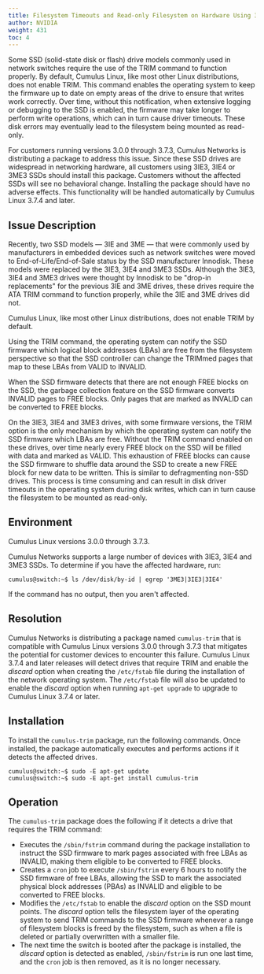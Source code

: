 ```yaml
---
title: Filesystem Timeouts and Read-only Filesystem on Hardware Using 3IE3 3IE4 3ME3 Solid State Disks
author: NVIDIA
weight: 431
toc: 4
---
```


Some SSD (solid-state disk or flash) drive models commonly used in network switches require the use of the TRIM command to function properly. By default, Cumulus Linux, like most other Linux distributions, does not enable TRIM. This command enables the operating system to keep the firmware up to date on empty areas of the drive to ensure that writes work correctly. Over time, without this notification, when extensive logging or debugging to the SSD is enabled, the firmware may take longer to perform write operations, which can in turn cause driver timeouts. These disk errors may eventually lead to the filesystem being mounted as read-only.

For customers running versions 3.0.0 through 3.7.3, Cumulus Networks is distributing a package to address this issue. Since these SSD drives are widespread in networking hardware, all customers using 3IE3, 3IE4 or 3ME3 SSDs should install this package. Customers without the affected SSDs will see no behavioral change. Installing the package should have no adverse effects. This functionality will be handled automatically by Cumulus Linux 3.7.4 and later.

## Issue Description

Recently, two SSD models — 3IE and 3ME — that were commonly used by manufacturers in embedded devices such as network switches were moved to End-of-Life/End-of-Sale status by the SSD manufacturer Innodisk. These models were replaced by the 3IE3, 3IE4 and 3ME3 SSDs. Although the 3IE3, 3IE4 and 3ME3 drives were thought by Innodisk to be "drop-in replacements" for the previous 3IE and 3ME drives, these drives require the ATA TRIM command to function properly, while the 3IE and 3ME drives did not.

Cumulus Linux, like most other Linux distributions, does not enable TRIM by default.

Using the TRIM command, the operating system can notify the SSD firmware which logical block addresses (LBAs) are free from the filesystem perspective so that the SSD controller can change the TRIMmed pages that map to these LBAs from VALID to INVALID.

When the SSD firmware detects that there are not enough FREE blocks on the SSD, the garbage collection feature on the SSD firmware converts INVALID pages to FREE blocks. Only pages that are marked as INVALID can be converted to FREE blocks.

On the 3IE3, 3IE4 and 3ME3 drives, with some firmware versions, the TRIM option is the only mechanism by which the operating system can notify the SSD firmware which LBAs are free. Without the TRIM command enabled on these drives, over time nearly every FREE block on the SSD will be filled with data and marked as VALID. This exhaustion of FREE blocks can cause the SSD firmware to shuffle data around the SSD to create a new FREE block for new data to be written. This is similar to defragmenting non-SSD drives. This process is time consuming and can result in disk driver timeouts in the operating system during disk writes, which can in turn cause the filesystem to be mounted as read-only.

## Environment

Cumulus Linux versions 3.0.0 through 3.7.3.

Cumulus Networks supports a large number of devices with 3IE3, 3IE4 and 3ME3 SSDs. To determine if you have the affected hardware, run:

    cumulus@switch:~$ ls /dev/disk/by-id | egrep '3ME3|3IE3|3IE4'

If the command has no output, then you aren't affected.

## Resolution

Cumulus Networks is distributing a package named `cumulus-trim` that is compatible with Cumulus Linux versions 3.0.0 through 3.7.3 that mitigates the potential for customer devices to encounter this failure. Cumulus Linux 3.7.4 and later releases will detect drives that require TRIM and enable the *discard* option when creating the `/etc/fstab` file during the installation of the network operating system. The `/etc/fstab` file will also be updated to enable the *discard* option when running `apt-get upgrade` to upgrade to Cumulus Linux 3.7.4 or later.

## Installation

To install the `cumulus-trim` package, run the following commands. Once installed, the package automatically executes and performs actions if it detects the affected drives.

    cumulus@switch:~$ sudo -E apt-get update
    cumulus@switch:~$ sudo -E apt-get install cumulus-trim

## Operation

The `cumulus-trim` package does the following if it detects a drive that requires the TRIM command:

- Executes the `/sbin/fstrim` command during the package installation to instruct the SSD firmware to mark pages associated with free LBAs as INVALID, making them eligible to be converted to FREE blocks.
- Creates a `cron` job to execute `/sbin/fstrim` every 6 hours to notify the SSD firmware of free LBAs, allowing the SSD to mark the associated physical block addresses (PBAs) as INVALID and eligible to be converted to FREE blocks.
- Modifies the `/etc/fstab` to enable the *discard* option on the SSD mount points. The *discard* option tells the filesystem layer of the operating system to send TRIM commands to the SSD firmware whenever a range of filesystem blocks is freed by the filesystem, such as when a file is deleted or partially overwritten with a smaller file.
- The next time the switch is booted after the package is installed, the *discard* option is detected as enabled, `/sbin/fstrim` is run one last time, and the `cron` job is then removed, as it is no longer necessary.
